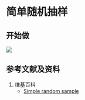 # 简单随机抽样

## 开始做

![](/images/统计/抽样的基本方法/简单随机抽样/1a1.jpg)

## 参考文献及资料

1. 维基百科
	- [Simple random sample](https://en.wikipedia.org/wiki/Simple_random_sample) 
